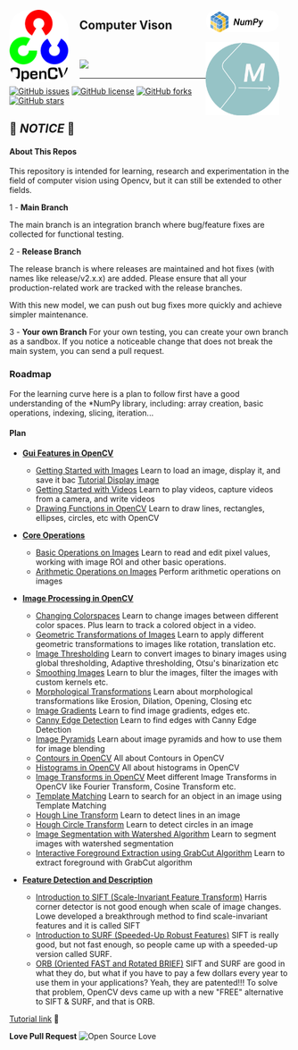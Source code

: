 
<img src="images/opencvlogo.png" width=""  height="130" alt="opencvLogo" style="margin-right:20px;border-radius:35px"  align="left"/><img src="images/numpylogo.png" width="132"  height="" alt="numpylogo" style="margin-right:20px;border-radius:35px"  align="right"/>
<div>
<h2>Computer Vison</h2>
<img src="images/searchmap_.png" width="132"  height="" alt="searchmaplogo" style="margin-right:20px"  align="right"/>
<div>
<p></p><br>

 <a href="https://github.com/Search-Map/ComputerVision"><img src ='https://img.shields.io/badge/Search--Map-Computer--Vision-blue?style=for-the-badge&logo=appveyor'/></a><p>
</div>
<hr>

[![GitHub issues](https://img.shields.io/github/issues/Search-Map/ComputerVision?style=flat-square)](https://github.com/Search-Map/ComputerVision/issues)
[![GitHub license](https://img.shields.io/github/license/Search-Map/ComputerVision?color=teal)](https://github.com/Search-Map/ComputerVision/blob/main/LICENSE)
[![GitHub forks](https://img.shields.io/github/forks/Search-Map/ComputerVision)](https://github.com/Search-Map/ComputerVision/network)
[![GitHub stars](https://img.shields.io/github/stars/Search-Map/ComputerVision)](https://github.com/Search-Map/ComputerVision/stargazers)

## :rotating_light: *NOTICE* :rotating_light:
#### About This Repos 
This repository is intended for learning, research and experimentation in the field of computer vision using Opencv, but it can still be extended to other fields.

1 - __Main Branch__ 

The main branch is an integration branch where bug/feature fixes are collected for functional testing.

2 - __Release Branch__ 

The release branch is where releases are maintained and hot fixes (with names like release/v2.x.x) are added. Please ensure that all your production-related work are tracked with the release branches.

With this new model, we can push out bug fixes more quickly and achieve simpler maintenance.

3 - __Your own Branch__ 
For your own testing, you can create your own branch as a sandbox. If you notice a noticeable change that does not break the main system, you can send a pull request.

### Roadmap 
For the learning curve here is a plan to follow
first have a good understanding of the *NumPy library, including: array creation, basic operations, indexing, slicing, iteration...
#### Plan
* [ **Gui Features in OpenCV** ](#chap1)
	* [Getting Started with Images](#1lesson1) 
		Learn to load an image, display it, and save it bac
		[Tutorial  Display image](https://docs.opencv.org/4.x/db/deb/tutorial_display_image.html)
	* [Getting Started with Videos](#1lesson2) 
	Learn to play videos, capture videos from a camera, and write videos
	* [Drawing Functions in OpenCV](#1lesson3)
	Learn to draw lines, rectangles, ellipses, circles, etc with OpenCV

* [**Core Operations**](#chap2)
	* [Basic Operations on Images](#2lesson1) 
	Learn to read and edit pixel values, working with image ROI and other basic operations.
	* [Arithmetic Operations on Images](#2lesson2)
	 Perform arithmetic operations on images

* [**Image Processing in OpenCV**](#chap3)
	* [Changing Colorspaces](#3lesson1)
	Learn to change images between different color spaces. Plus learn to track a colored object in a video.
	* [Geometric Transformations of Images](#3lesson2)
	 Learn to apply different geometric transformations to images like rotation, translation etc.
	* [Image Thresholding](#3lesson3) 
	Learn to convert images to binary images using global thresholding, Adaptive thresholding, Otsu's binarization etc
	* [Smoothing Images](#3lesson4) 
	Learn to blur the images, filter the images with custom kernels etc.
	* [Morphological Transformations](#3lesson5)
	Learn about morphological transformations like Erosion, Dilation, Opening, Closing etc
	* [Image Gradients](#3lesson6)
	Learn to find image gradients, edges etc.
	* [Canny Edge Detection](#3lesson7)
 	Learn to find edges with Canny Edge Detection
	* [Image Pyramids](#3lesson8)
	 Learn about image pyramids and how to use them for image blending
	* [Contours in OpenCV](#3lesson9) 
	All about Contours in OpenCV
	* [Histograms in OpenCV](#3lesson10) All about histograms in OpenCV
	* [Image Transforms in OpenCV](#3lesson11) 
	Meet different Image Transforms in OpenCV like Fourier Transform, Cosine Transform etc.
	* [Template Matching](#3lesson12)
	 Learn to search for an object in an image using Template Matching
	* [Hough Line Transform](#3lesson13) 
	 Learn to detect lines in an image
	* [Hough Circle Transform](#3lesson14) 
	 Learn to detect circles in an image
	* [Image Segmentation with Watershed Algorithm](#3lesson15) 
	 Learn to segment images with watershed segmentation
	* [Interactive Foreground Extraction using GrabCut Algorithm](#3lesson16)
	  Learn to extract foreground with GrabCut algorithm
	  
* [**Feature Detection and Description**](#chap4)
	* [Introduction to SIFT (Scale-Invariant Feature Transform)](#4lesson1)
	Harris corner detector is not good enough when scale of image changes. Lowe developed a breakthrough method to find scale-invariant features and it is called SIFT
	* [Introduction to SURF (Speeded-Up Robust Features)](#4lesson2)
	 SIFT is really good, but not fast enough, so people came up with a speeded-up version called SURF.
	* [ORB (Oriented FAST and Rotated BRIEF)](#4lesson3) 
	SIFT and SURF are good in what they do, but what if you have to pay a few dollars every year to use them in your applications? Yeah, they are patented!!! To solve that problem, OpenCV devs came up with a new "FREE" alternative to SIFT & SURF, and that is ORB.


[Tutorial link](https://docs.opencv.org/4.x/d6/d00/tutorial_py_root.html) :rocket: 


**Love  Pull Request** 
![Open Source Love](https://badges.frapsoft.com/os/v3/open-source.png?v=103)




